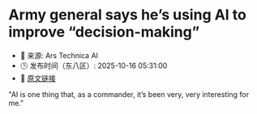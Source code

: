 # Army general says he’s using AI to improve “decision-making”
- 📅 来源: Ars Technica AI
- 🕒 发布时间（东八区）: 2025-10-16 05:31:00
- 🔗 [原文链接](https://arstechnica.com/ai/2025/10/army-general-says-hes-using-ai-to-improve-decision-making/)

"AI is one thing that, as a commander, it’s been very, very interesting for me."